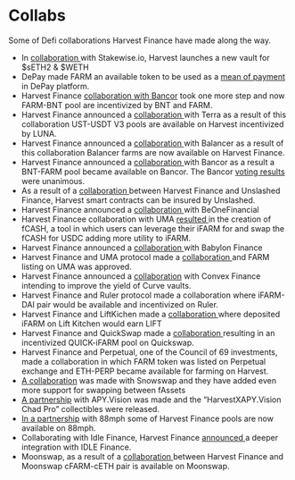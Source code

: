 # Collabs

Some of Defi collaborations Harvest Finance have made along the way.

*  In [collaboration ](https://medium.com/harvest-finance/new-ethereum-vault-ft-stakewise-72432809a5a6)with Stakewise.io, Harvest launches a new vault for $sETH2 & $WETH
* DePay made FARM an available token to be used as a [mean of payment](https://twitter.com/DePayFi/status/1416019816591282176) in DePay platform. 
* Harvest Finance [collaboration with Bancor](https://twitter.com/Bancor/status/1418470640328269824) took one more step and now FARM-BNT pool are incentivized by BNT and FARM. 
* Harvest Finance announced a [collaboration ](https://twitter.com/harvest_finance/status/1415744632185491458)with Terra as a result of this collaboration UST-USDT  V3 pools are available on Harvest incentivized by LUNA.
* Harvest Finance announced a [collaboration ](https://twitter.com/harvest_finance/status/1415393755423776784)with Balancer as a result of this collaboration Balancer farms are now available on Harvest Finance. 
* Harvest Finance announced a [collaboration ](https://twitter.com/harvest_finance/status/1408474080592809986)with Bancor as a result a BNT-FARM pool became available on Bancor. The Bancor [voting results](https://vote.bancor.network/#/bancornetwork.eth/proposal/QmeJs8KWED959MfDPRf1yyDQPK1vZjmcnFMxC29sFezCqp) were unanimous.
* As a result  of a [collaboration ](https://twitter.com/UnslashedF/status/1413553916667699202/photo/1)between Harvest Finance and Unslashed Finance, Harvest smart contracts can be insured by Unslashed. 
* Harvest Finance announced a [collaboration ](https://twitter.com/harvest_finance/status/1399762071210835972)with BeOneFinancial
* Harvest Financee collaboration with UMA [resulted ](https://twitter.com/harvest_finance/status/1405987674461069312)in the creation of fCASH, a tool in which users can leverage their iFARM for and swap the fCASH for USDC adding more utility to iFARM.
* Harvest Finance announced a [collaboration ](https://yogafire-genuine.medium.com/eng-week-40-update-15d9feb167f1)with Babylon Finance 
* Harvest Finance and UMA protocol made a [collaboration ](https://yogafire-genuine.medium.com/eng-week-38-update-f5f2bac53242)and FARM listing on UMA was approved.
* Harvest Finance announced a [collaboration](https://yogafire-genuine.medium.com/eng-week-38-update-f5f2bac53242) with Convex Finance intending to improve the yield of Curve vaults. 
* Harvest Finance and Ruler protocol made a collaboration where iFARM-DAI pair would be available and incentivized on Ruler. 
* Harvest Finance and LiftKichen made a [collaboration ](https://twitter.com/harvest_finance/status/1384931004494790657?ref_src=twsrc%5Etfw%7Ctwcamp%5Etweetembed%7Ctwterm%5E1384931004494790657%7Ctwgr%5E%7Ctwcon%5Es1_&ref_url=https%3A%2F%2Fcdn.embedly.com%2Fwidgets%2Fmedia.html%3Ftype%3Dtext2Fhtmlkey%3Da19fcc184b9711e1b4764040d3dc5c07schema%3Dtwitterurl%3Dhttps3A%2F%2Ftwitter.com%2Fharvest_finance%2Fstatus%2F1384931004494790657image%3Dhttps3A%2F%2Fi.embed.ly%2F1%2Fimage3Furl3Dhttps253A252F252Fabs.twimg.com252Ferrors252Flogo46x38.png26key3Da19fcc184b9711e1b4764040d3dc5c07)where deposited iFARM on Lift Kitchen would earn LIFT
* Harvest Finance and QuickSwap made a [collaboration ](https://yogafire-genuine.medium.com/eng-week-27-update-e85829858c0d)resulting in an incentivized QUICK-iFARM pool on Quickswap. 
* Harvest Finance and Perpetual, one of the Council of 69 investments, made a collaboration in which FARM token was listed on Perpetual exchange and ETH-PERP became available for farming on Harvest. 
* [A collaboration](https://medium.com/harvest-finance/week-16-greetings-from-2077-393a7289544a) was made with Snowswap and they have added even more support for swapping between fAssets
* [A partnership](https://medium.com/harvest-finance/week-15-make-it-rain-grain-9b56af6df118) with APY.Vision was made and the “HarvestXAPY.Vision Chad Pro” collectibles were released. 
* [In a partnership](https://medium.com/harvest-finance/88mph-x-harvest-degen-challenge-over-6k-in-prizes-30f9690b33ea) with 88mph some of Harvest Finance pools are now available on 88mph.
* Collaborating with Idle Finance, Harvest Finance [announced ](https://harvestfinance.medium.com/week-14-updates-building-today-funding-the-builders-of-tomorrow-74c5ea8575f6)a deeper integration with IDLE Finance.
* Moonswap, as a result of a [collaboration ](https://medium.com/harvest-finance/week-13-a-season-of-many-thanks-to-our-amazing-community-db641a7afa8a)between Harvest Finance and Moonswap cFARM-cETH pair is available on Moonswap. 



